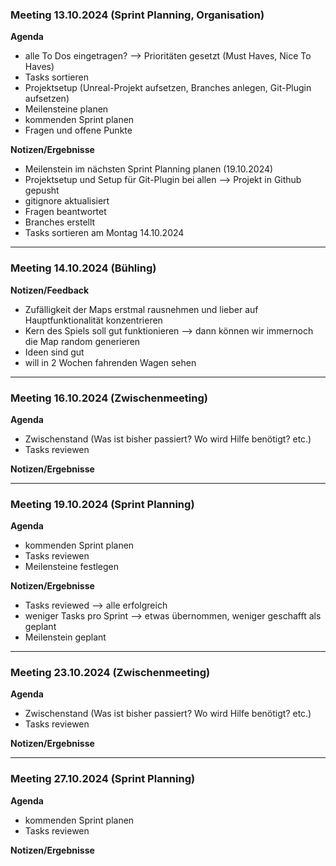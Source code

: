 ### Meeting 13.10.2024 (Sprint Planning, Organisation)
**Agenda**
- alle To Dos eingetragen? --> Prioritäten gesetzt (Must Haves, Nice To Haves)
- Tasks sortieren
- Projektsetup (Unreal-Projekt aufsetzen, Branches anlegen, Git-Plugin aufsetzen)
- Meilensteine planen
- kommenden Sprint planen
- Fragen und offene Punkte

**Notizen/Ergebnisse**
- Meilenstein im nächsten Sprint Planning planen (19.10.2024)
- Projektsetup und Setup für Git-Plugin bei allen --> Projekt in Github gepusht
- gitignore aktualisiert
- Fragen beantwortet
- Branches erstellt
- Tasks sortieren am Montag 14.10.2024

--------------------------------------------------------------------------
### Meeting 14.10.2024 (Bühling)
**Notizen/Feedback**
- Zufälligkeit der Maps erstmal rausnehmen und lieber auf Hauptfunktionalität konzentrieren
- Kern des Spiels soll gut funktionieren --> dann können wir immernoch die Map random generieren
- Ideen sind gut
- will in 2 Wochen fahrenden Wagen sehen

--------------------------------------------------------------------------
### Meeting 16.10.2024 (Zwischenmeeting)
**Agenda**
- Zwischenstand (Was ist bisher passiert? Wo wird Hilfe benötigt? etc.)
- Tasks reviewen

**Notizen/Ergebnisse**

--------------------------------------------------------------------------
### Meeting 19.10.2024 (Sprint Planning)
**Agenda**
- kommenden Sprint planen
- Tasks reviewen
- Meilensteine festlegen

**Notizen/Ergebnisse**
- Tasks reviewed --> alle erfolgreich
- weniger Tasks pro Sprint --> etwas übernommen, weniger geschafft als geplant
- Meilenstein geplant

--------------------------------------------------------------------------
### Meeting 23.10.2024 (Zwischenmeeting)
**Agenda**
- Zwischenstand (Was ist bisher passiert? Wo wird Hilfe benötigt? etc.)
- Tasks reviewen

**Notizen/Ergebnisse**

--------------------------------------------------------------------------
### Meeting 27.10.2024 (Sprint Planning)
**Agenda**
- kommenden Sprint planen
- Tasks reviewen

**Notizen/Ergebnisse**